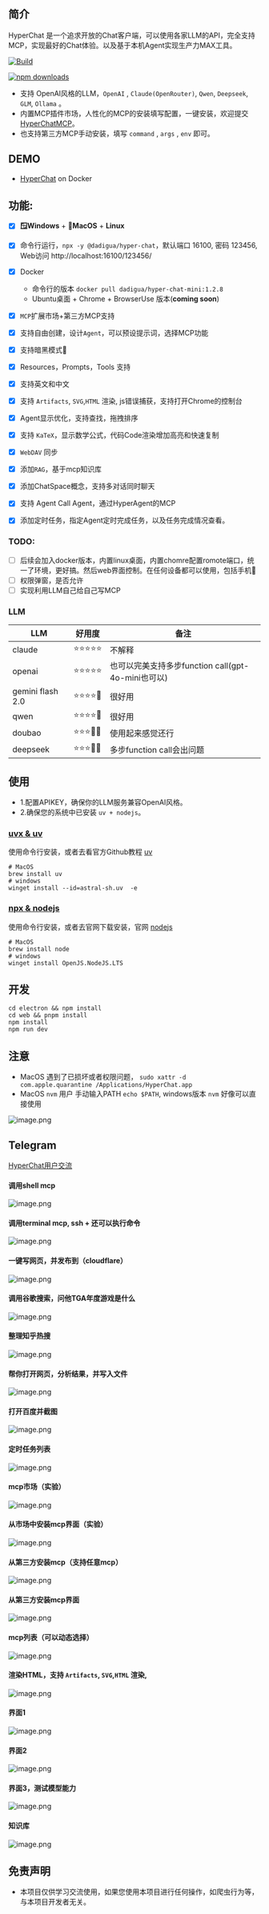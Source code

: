 ## 简介

HyperChat 是一个追求开放的Chat客户端，可以使用各家LLM的API，完全支持MCP，实现最好的Chat体验。以及基于本机Agent实现生产力MAX工具。

[![Build](https://github.com/BigSweetPotatoStudio/HyperChat/actions/workflows/build.yml/badge.svg)](https://github.com/BigSweetPotatoStudio/HyperChat/actions/workflows/build.yml)

[![npm downloads](https://img.shields.io/npm/dm/@dadigua/hyper-chat)](https://npm-stat.com/charts.html?package=@dadigua/hyper-chat)


* 支持 OpenAI风格的LLM，`OpenAI` , `Claude(OpenRouter)`, `Qwen`, `Deepseek`, `GLM`, `Ollama` 。
* 内置MCP插件市场，人性化的MCP的安装填写配置，一键安装，欢迎提交[HyperChatMCP](https://github.com/BigSweetPotatoStudio/HyperChatMCP)。
* 也支持第三方MCP手动安装，填写 `command` , `args` , `env` 即可。

## DEMO

* [HyperChat](https://hyperchat.dadigua.men/123456/) on Docker

## 功能: 

- [x] **🪟Windows** + **🍏MacOS** + **Linux**
- [x] 命令行运行，`npx -y @dadigua/hyper-chat`，默认端口 16100, 密码 123456, Web访问 http://localhost:16100/123456/
- [x] Docker 
    * 命令行的版本 `docker pull dadigua/hyper-chat-mini:1.2.8`
    * Ubuntu桌面 + Chrome + BrowserUse 版本(**coming soon**)
- [x] `MCP`扩展市场+第三方MCP支持
- [x] 支持自由创建，设计`Agent`，可以预设提示词，选择MCP功能
- [x] 支持暗黑模式🌙
- [x] Resources，Prompts，Tools 支持
- [x] 支持英文和中文
- [x] 支持 `Artifacts`, `SVG`,`HTML` 渲染, js错误捕获，支持打开Chrome的控制台
- [x] Agent显示优化，支持查找，拖拽排序
- [x] 支持 `KaTeX`，显示数学公式，代码Code渲染增加高亮和快速复制
- [x] `WebDAV` 同步
- [x] 添加`RAG`，基于mcp知识库
- [x] 添加ChatSpace概念，支持多对话同时聊天
- [x] 支持 Agent Call Agent，通过HyperAgent的MCP
- [x] 添加定时任务，指定Agent定时完成任务，以及任务完成情况查看。


### TODO:

- [ ] 后续会加入docker版本，内置linux桌面，内置chomre配置romote端口，统一了环境，更好搞。然后web界面控制。在任何设备都可以使用，包括手机🤣
- [ ] 权限弹窗，是否允许
- [ ] 实现利用LLM自己给自己写MCP

### LLM

| LLM      | 好用度    | 备注                         |
| -------- | ------ | -------------------------- |
| claude   | ⭐⭐⭐⭐⭐  | 不解释                    |
| openai   | ⭐⭐⭐⭐⭐ | 也可以完美支持多步function call(gpt-4o-mini也可以) |
| gemini flash 2.0   | ⭐⭐⭐⭐🌙 |  很好用 |
| qwen       | ⭐⭐⭐⭐🌙    | 很好用                 |
| doubao       | ⭐⭐⭐🌙🌙    | 使用起来感觉还行                   |
| deepseek | ⭐⭐⭐🌙🌙      | 多步function call会出问题       |

## 使用

* 1.配置APIKEY，确保你的LLM服务兼容OpenAI风格。
* 2.确保您的系统中已安装 `uv + nodejs`。

### [uvx & uv](https://github.com/astral-sh/uv)

使用命令行安装，或者去看官方Github教程 [uv](https://github.com/astral-sh/uv)

```
# MacOS
brew install uv
# windows
winget install --id=astral-sh.uv  -e
```
### [npx & nodejs](https://nodejs.org/en)

使用命令行安装，或者去官网下载安装，官网 [nodejs](https://nodejs.org/en)
```
# MacOS
brew install node
# windows
winget install OpenJS.NodeJS.LTS
```

## 开发

```
cd electron && npm install
cd web && pnpm install
npm install
npm run dev
```


## 注意

* MacOS 遇到了已损坏或者权限问题， `sudo xattr -d com.apple.quarantine /Applications/HyperChat.app`
* MacOS `nvm` 用户 手动输入PATH `echo $PATH`, windows版本 `nvm` 好像可以直接使用

![image.png](./images/image47.png)



## Telegram

[HyperChat用户交流](https://t.me/dadigua001)

#### 调用shell mcp
![image.png](./images/image55.png)

#### 调用terminal mcp, ssh + 还可以执行命令
![image.png](./images/image62.png)

#### 一键写网页，并发布到（cloudflare）
![image.png](./images/image60.png)

#### 调用谷歌搜索，问他TGA年度游戏是什么
![image.png](./images/image22.png)

#### 整理知乎热搜
![image.png](./images/image36.png)

#### 帮你打开网页，分析结果，并写入文件
![image.png](./images/image13.png)

#### 打开百度并截图
![image.png](./images/image61.png)


#### 定时任务列表
![image.png](./images/image52.png)

#### mcp市场（实验）
![image.png](./images/image43.png)

#### 从市场中安装mcp界面（实验）
![image.png](./images/image45.png)

#### 从第三方安装mcp（支持任意mcp）
![image.png](./images/image44.png)

#### 从第三方安装mcp界面
![image.png](./images/image46.png)

#### mcp列表（可以动态选择）
![image.png](./images/image21.png)

#### 渲染HTML，支持 `Artifacts`, `SVG`,`HTML` 渲染,
![image.png](./images/image33.png)

#### 界面1
![image.png](./images/image51.png)

#### 界面2
![image.png](./images/image34.png)

#### 界面3，测试模型能力
![image.png](./images/image48.png)

#### 知识库
![image.png](./images/image50.png)

## 免责声明

* 本项目仅供学习交流使用，如果您使用本项目进行任何操作，如爬虫行为等，与本项目开发者无关。

